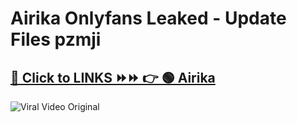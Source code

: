 
 # Airika Onlyfans Leaked - Update Files pzmji

## <h2><a href="https://clipsfans.com/Airika&ref=git">🔗 Click to LINKS ⏩⏩ 👉 🟢 Airika </a></h2>

<a href="https://clipsfans.com/Airika&ref=git" rel="nofollow" data-target="animated-image.originalLink"><img src="https://i.ibb.co.com/xMMVF88/686577567.gif" alt="Viral Video Original" style="max-width: 100%; display: inline-block;" data-target="animated-image.originalImage"></a>


